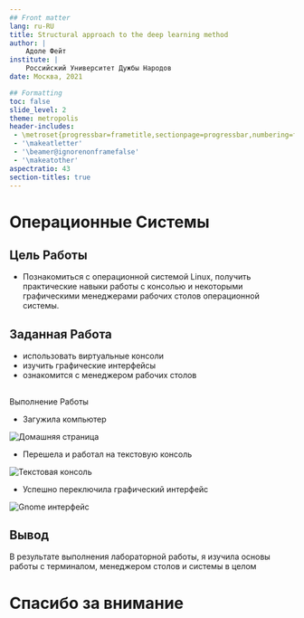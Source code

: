 ```yaml
---
## Front matter
lang: ru-RU
title: Structural approach to the deep learning method
author: |
	Адоле Фейт
institute: |
	Российский Университет Дужбы Народов
date: Москва, 2021

## Formatting
toc: false
slide_level: 2
theme: metropolis
header-includes: 
 - \metroset{progressbar=frametitle,sectionpage=progressbar,numbering=fraction}
 - '\makeatletter'
 - '\beamer@ignorenonframefalse'
 - '\makeatother'
aspectratio: 43
section-titles: true
---
```


# Операционные Системы

##  Цель Работы

- Познакомиться с операционной системой Linux, получить практические навыки работы с консолью и некоторыми графическими менеджерами рабочих столов операционной
системы.

## Заданная Работа

- использовать виртуальные консоли
- изучить графические интерфейсы
- ознакомится с менеджером рабочих столов

## 

 Выполнение Работы

- Загужила компьютер

![Домашняя страница](001.jpg)

- Перешела и работал на текстовую консоль

![Текстовая консоль](002.jpg)

- Успешно переключила графический интерфейс

![Gnome интерфейс](005.jpg)

## Вывод
В результате выполнения лабораторной работы, я изучила основы работы с терминалом, менеджером столов и системы в целом


# Спасибо за внимание
